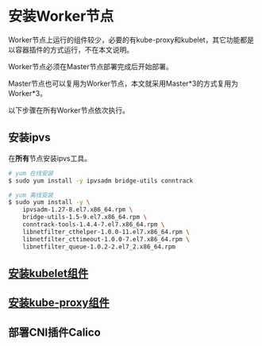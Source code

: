 # 安装Worker节点

Worker节点上运行的组件较少，必要的有kube-proxy和kubelet，其它功能都是以容器插件的方式运行，不在本文说明。

Worker节点必须在Master节点部署完成后开始部署。

Master节点也可以复用为Worker节点，本文就采用Master\*3的方式复用为Worker\*3。

以下步骤在所有Worker节点依次执行。

## 安装ipvs

在**所有**节点安装ipvs工具。

```bash
# yum 在线安装
$ sudo yum install -y ipvsadm bridge-utils conntrack

# yum 离线安装
$ sudo yum install -y \
    ipvsadm-1.27-8.el7.x86_64.rpm \
    bridge-utils-1.5-9.el7.x86_64.rpm \
    conntrack-tools-1.4.4-7.el7.x86_64.rpm \
    libnetfilter_cthelper-1.0.0-11.el7.x86_64.rpm \
    libnetfilter_cttimeout-1.0.0-7.el7.x86_64.rpm \
    libnetfilter_queue-1.0.2-2.el7_2.x86_64.rpm
```

## [安装kubelet组件](kubelet/README.md)

## [安装kube-proxy组件](kube-proxy/README.md)

## 部署CNI插件Calico
